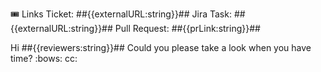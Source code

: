 🎟️ Links
Ticket: ##{{externalURL:string}}##
Jira Task: ##{{externalURL:string}}##
Pull Request: ##{{prLink:string}}##

Hi ##{{reviewers:string}}## Could you please take a look when you have time? :bows:
cc: 
